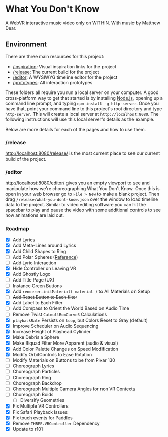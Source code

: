 # What You Don't Know
A WebVR interactive music video only on WITHIN. With music by Matthew Dear.

## Environment

There are three main resources for this project:
+ [/inspiration](./inspiration): Visual inspiration links for the project
+ [/release](./release): The current build for the project
+ [/editor](./editor): A WYSIWYG timeline editor for the project
+ [/prototypes](./prototypes): All interaction prototypes

These folders all require you run a local server on your computer. A good cross-platform way to get that started is by installing [Node.js](https://nodejs.org/en/), opening up a command line prompt, and typing `npm install -g http-server`. Once you have that, point your command line to this project's root directory and type `http-server`. This will create a local server at `http://localhost:8080`. The following instructions will use this local server's details as the example.

Below are more details for each of the pages and how to use them.

### /release
[http://localhost:8080/release/](http://localhost:8080/release/) is the most current place to see our current build of the project.

### /editor
[http://localhost:8080/editor/](http://localhost:8080/editor/) gives you an empty viewport to see and manipulate how we're choreographing What You Don't Know. Once this is open in your web browser go to `File > New` to make a blank project. Then drag `/release/what-you-dont-know.json` over the window to load timeline data to the project. Similar to video editing software you can hit the spacebar to play and pause the video with some additional controls to see how animations are laid out.

### Roadmap

- [x] Add Lyrics
- [x] Add Meta-Lines around Lyrics
- [x] Add Child Shapes to Ring
- [ ] Add Polar Spheres ([Reference](https://www.are.na/block/2122848))
- [ ] ~~Add Lyric Interaction~~
- [x] Hide Controller on Leaving VR
- [x] Add Ghostly Logo
- [ ] Add Title Page (UX)
- [ ] ~~Instance Green Buttons~~
- [x] Add `renderer.initMaterial( material )` to All Materials on Setup
- [ ] ~~Add Reset Button to Each filter~~
- [x] Add Label to Each Filter
- [ ] Add Compass to Orient the World Based on Audio Time
- [ ] Remove Twist `CatmullRomCurve3` Calculations
- [x] `playbackRate` Persists on `loop`, but Colors Reset to Gray (default)
- [x] Improve Scheduler on Audio Sequencing
- [x] Increase Height of Playhead.Cylinder
- [x] Make Debris a Sphere
- [x] Make Biquad Filter More Apparent (audio & visual)
- [x] Add Color Palette Changes on Speed Modification
- [x] Modify OrbitControls to Ease Rotation
- [ ] Modify Materials on Buttons to be from Pixar 130
- [ ] Choreograph Lyrics
- [ ] Choreograph Particles
- [ ] Choreograph Ring
- [ ] Choreograph Backdrop
- [ ] Choreograph Multiple Camera Angles for non VR Contexts
- [ ] Choreograph Boids
  - [ ] Diversify Geometries
- [x] Fix Multiple VR Controllers
- [x] Fix Safari Playback Issues
- [x] Fix touch events for Paddles
- [x] Remove `THREE.VRController` Dependency
- [x] Update to r101
